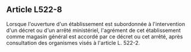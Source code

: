 Article L522-8
----
Lorsque l'ouverture d'un établissement est subordonnée à l'intervention d'un
décret ou d'un arrêté ministériel, l'agrément de cet établissement comme magasin
général est accordé par ce décret ou cet arrêté, après consultation des
organismes visés à l'article L. 522-2.
